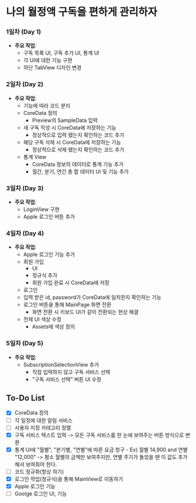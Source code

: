 # 나의 월정액 구독을 편하게 관리하자


### 1일차 (Day 1)
- **주요 작업**:
  - 구독 목록 UI, 구독 추가 UI, 통계 UI
  - 각 UI에 대한 기능 구현
  - 하단 TabView 디자인 변경
 
### 2일차 (Day 2)
- **주요 작업**:
  - 기능에 따라 코드 분리
  - CoreData 정의
    - Preview의 SampleData 입력
  - 새 구독 작성 시 CoreData에 저장하는 기능
    - 정상적으로 입력 됐는지 확인하는 코드 추가
  - 해당 구독 삭제 시 CoreData에 저장하는 기능
    - 정상적으로 삭제 됐는지 확인하는 코드 추가
  - 통계 View
    - CoreData 정보의 데이터로 통계 기능 추가
    - 월간, 분기, 연간 총 합 데이터 UI 및 기능 추가
   
### 3일차 (Day 3)
- **주요 작업**:
  - LoginView 구현
  - Apple 로그인 버튼 추가

 ### 4일차 (Day 4)
- **주요 작업**:
  - Apple 로그인 기능 추가
  - 회원 가입
    - UI
    - 정규식 추가
    - 회원 가입 완료 시 CoreData에 저장
  - 로그인
  - 입력 받은 id, password가 CoreData에 일치한지 확인하는 기능
  - 로그인 버튼을 통해 MainPage 화면 전환
    - 화면 전환 시 키보드 UI가 같이 전환되는 현상 해결
  - 전체 UI 색상 수정
    - Assets에 색상 정의
   
 ### 5일차 (Day 5)
- **주요 작업**:
  - SubscriptionSelectionView 추가
    - 직접 입력하지 않고 구독 서비스 선택
    - "구독 서비스 선택" 버튼 UI 수정
 
## To-Do List
- [x] CoreData 정의
- [ ] 각 일정에 대한 알림 서비스
- [ ] 사용자 지정 카테고리 정렬
- [x] 구독 서비스 텍스트 입력 -> 모든 구독 서비스를 한 눈에 보여주는 버튼 방식으로 변환
- [x] 통계 UI에 "월별", "분기별, "연별"에 따른 요금 청구
      - Ex) 월별 14,900 and 연별 "12,000" -> 평소 월별의 금액만 보여주지만, 연별 주기가 돌았을 땐 이 값도 추가해서 보여줘야 한다.
- [ ] 코드 정규화(항상 하기)
- [x] 로그인 작업(정규식)을 통해 MainView로 이동하기
- [x] Apple 로그인 기능
- [ ] Goolge 로그인 UI, 기능
